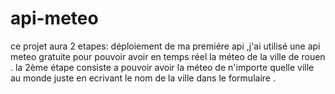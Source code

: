 # api-meteo
ce projet aura 2 etapes: 
déploiement de ma premiére api ,j'ai utilisé une api meteo gratuite pour pouvoir avoir en temps réel la méteo de la ville de rouen .
la 2ème étape consiste a pouvoir avoir la méteo de n'importe quelle ville au monde juste en ecrivant le nom de la ville dans le formulaire .
